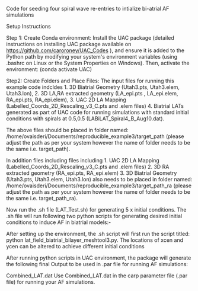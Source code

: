 
Code for seeding four spiral wave re-entries to intialize bi-atrial AF simulations 

Setup Instructions

Step 1: Create Conda environment: Install the UAC package (detailed instructions on installing UAC package available on https://github.com/caroroney/UAC_Codes ), and ensure it is added to the Python path by modifying your system's environment variables (using .bashrc on Linux or the System Properties on Windows). Then, activate the environment: (conda activate UAC)

Step2: Create Folders and Place Files: The input files for running this example code indcldes 1. 3D Biatrial Geometry (Utah3.pts, Utah3.elem, Utah3.lon), 2. 3D LA,RA extracted geometry (LA_epi.pts , LA_epi.elem, RA_epi.pts, RA_epi.elem), 3. UAC 2D LA Mapping (Labelled_Coords_2D_Rescaling_v3_C.pts and .elem files) 4. Biatrial LATs generated as part of UAC code for running simulations with standard initial conditions with spirals at 0.5,0.5 (LABiLAT_Spiral4_B_Aug10.dat).

The above files should be placed in folder named: /home/ovaisderi/Documents/reproducible_example3/target_path (please adjust the path as per your system however the name of folder needs to be the same i.e. target_path). 

In addition files including files including 1. UAC 2D LA Mapping (Labelled_Coords_2D_Rescaling_v3_C.pts and .elem files) 2. 3D RA extracted geometry (RA_epi.pts, RA_epi.elem) 3. 3D Biatrial Geometry (Utah3.pts, Utah3.elem, Utah3.lon) also needs to be placed in folder named: /home/ovaisderi/Documents/reproducible_example3/target_path_ra (please adjust the path as per your system however the name of folder needs to be the same i.e. target_path_ra).

Now run the .sh file (LAT_Test.sh) for generating 5 x initial conditions. The .sh file will run following two python scripts for generating desired initial conditions to induce AF in biatrial models:- 

After setting up the environment, the .sh script will first run the script titled: python lat_field_biatrial_bilayer_meshtool3.py. The locations of xcen and ycen can be altered to achieve different initial conditions

After running python scripts in UAC environment, the package will generate the following final Output to be used in .par file for running AF simulations: 

Combined_LAT.dat
Use Combined_LAT.dat in the carp parameter file (.par file) for running your AF simulations.
